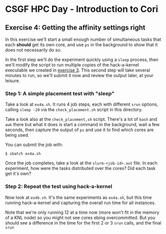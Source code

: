 # CSGF HPC Day - Introduction to Cori

## Exercise 4: Getting the affinity settings right

In this exercise we'll start a small enough number of simultaneous tasks that
each **should** get its own core, and use `ps` in the background to show that
it does not necessarily do so.

In the first step we'll do the experiment quickly using a `sleep` process, then
we'll modify the script to run multiple copies of the hack-a-kernel executable 
we created in [exercise 3](../ex3-building_apps/README.md). This second step 
will take several minutes to run, so we'll submit it now and review the output
later, at your leisure.

### Step 1: A simple placement test with "sleep"

Take a look at `ex4a.sh`. It runs 4 job steps, each with different `srun` 
options, calling `sleep -20` via the `check_placement.sh` script in this 
directory.

Take a look also at the `check_placement,sh` script. There's a lot of `bash`
and `awk` there but what it does is start a command in the background, wait
a few seconds, then capture the output of `ps` and use it to find which cores
are being used.

You can submit the job with:

```console
$ sbatch ex4a.sh
```

Once the job completes, take a look at the `slurm-<job-id>.out` file. In each
experiment, how were the tasks distributed over the cores? Did each task get 
it's own?

### Step 2: Repeat the test using hack-a-kernel

Now look at `ex4b.sh`. It's the same experiments as `ex4a.sh`, but this time 
running hack-a-kernel and capturing the overall run time for all instances.

Note that we're only running 12 at a time now (more won't fit in the memory of
a KNL node) so you might not see cores ebing overcommitted. But you should see 
a difference in the time for the first 2 or 3 `srun` calls, and the final 
`srun`
